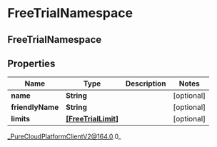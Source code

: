 # FreeTrialNamespace

## FreeTrialNamespace

## Properties

|Name | Type | Description | Notes|
|------------ | ------------- | ------------- | -------------|
| **name** | **String** |  | [optional] |
| **friendlyName** | **String** |  | [optional] |
| **limits** | [**[FreeTrialLimit]**](FreeTrialLimit) |  | [optional] |



_PureCloudPlatformClientV2@164.0.0_
